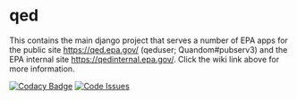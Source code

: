qed
============
This contains the main django project that serves a number of EPA apps for the public site https://qed.epa.gov/
 (qeduser; Quandom#pubserv3) and the EPA internal site https://qedinternal.epa.gov/. Click the wiki link above for more information.


[![Codacy Badge](https://api.codacy.com/project/badge/Grade/8da2b7009c0b4e3db24473c813b56005)](https://www.codacy.com/app/puruckertom/qed?utm_source=github.com&utm_medium=referral&utm_content=quanted/qed&utm_campaign=badger)
[![Code Issues](https://www.quantifiedcode.com/api/v1/project/d262843a493543e1ab99323f0d620f9d/badge.svg)](https://www.quantifiedcode.com/app/project/d262843a493543e1ab99323f0d620f9d)
